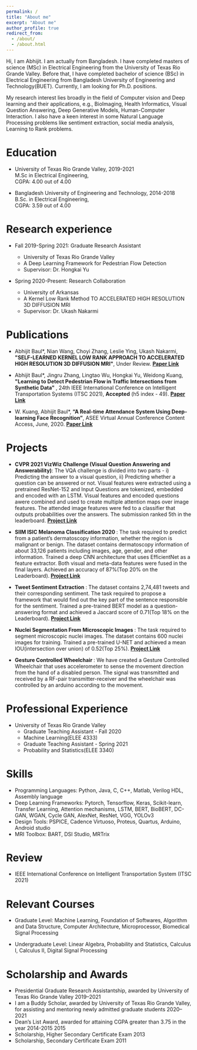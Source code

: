 ```yaml
---
permalink: /
title: "About me"
excerpt: "About me"
author_profile: true
redirect_from: 
  - /about/
  - /about.html
---
```


Hi, I am Abhijit. I am actually from Bangladesh. I have completed masters of science (MSc) in Electrical Engineering from the University of Texas Rio Grande Valley. Before that, I have completed bachelor of science (BSc) in Electrical Engineering from Bangladesh University of Engineering and Technology(BUET). Currently, I am looking for Ph.D. positions.

My research interest lies broadly in the field of Computer vision and Deep learning and their applications, e.g., BioImaging, Health Informatics, Visual Question Answering, Deep Generative Models, Human-Computer Interaction. I also have a keen interest in some Natural Language Processing problems like sentiment extraction, social media analysis, Learning to Rank problems.



Education
======
* University of Texas Rio Grande Valley, 2019-2021\
    M.Sc in Electrical Engineering, \
    CGPA: 4.00 out of 4.00

* Bangladesh University of Engineering and Technology, 2014-2018\
    B.Sc. in Electrical Engineering, \
    CGPA: 3.59 out of 4.00


Research experience
======
* Fall 2019-Spring 2021: Graduate Research Assistant
  * University of Texas Rio Grande Valley
  * A Deep Learning Framework for Pedestrian Flow Detection
  * Supervisor: Dr. Hongkai Yu

* Spring 2020-Present: Research Collaboration
  * University of Arkansas
  * A Kernel Low Rank Method TO ACCELERATED HIGH RESOLUTION 3D DIFFUSION MRI
  * Supervisor: Dr. Ukash Nakarmi

Publications
======
* Abhijit Baul*, Nian Wang, Choyi Zhang, Leslie Ying, Ukash Nakarmi, <b>"SELF-LEARNED KERNEL LOW RANK APPROACH TO ACCELERATED HIGH RESOLUTION 3D DIFFUSION MRI"</b>, Under Review. <b> <a href="https://drive.google.com/file/d/1cZMwD9qnPEN7KL3jXZ0UgjKqIiQAFWOU/view?usp=sharing">Paper Link</a> </b>

* Abhijit Baul*, Jingru Zhang, Lingtao Wu, Hongkai Yu, Weidong Kuang, <b>"Learning to Detect Pedestrian Flow in Traffic
Intersections from Synthetic Data" </b>, 24th IEEE International Conference on Intelligent Transportation Systems (ITSC 2021), <b>Accepted</b> (h5 index - 49). <b> <a href="https://drive.google.com/file/d/12JTaBG-rgahMRnsL6DuV1MeA8U7kuP4p/view?usp=sharing">Paper Link</a> </b>

* W. Kuang, Abhijit Baul*,<b> “A Real-time Attendance System Using Deep-learning Face Recognition”</b>,
ASEE Virtual Annual Conference Content Access, June, 2020. <b> <a href="https://peer.asee.org/a-real-time-attendance-system-using-deep-learning-face-recognition">Paper Link</a> </b>

Projects
======
* <b> CVPR 2021 VizWiz Challenge (Visual Question Answering and Answerability)</b>: The VQA challenge is divided into two parts - i) Predicting the answer to a visual question, ii) Predicting whether a question can be answered or not. Visual features were extracted using a pretrained ResNet-152 and Input Questions are tokenized, embedded and encoded with an LSTM.
Visual features and encoded questions awere combined and used to create multiple attention maps over image features. The attended image features were fed to a classifier that outputs probabilities over the answers. The submission ranked 5th in the leaderboard. <b> <a href="https://github.com/abhijit-buet/VizWiz-Visua-Question-Answering-2021">Project Link</a> </b>


* <b> SIIM ISIC Melanoma Classification 2020 </b>: The task required to predict from a patient’s dermatoscopy
information, whether the region is malignant or benign. The dataset contains dermatoscopy information of about
33,126 patients including images, age, gender, and other information. Trained a deep CNN architecture that uses
EfficientNet as a feature extractor. Both visual and meta-data features were fused in the final layers. Achieved an
accuracy of 87%(Top 20% on the Leaderboard).<b> <a href="https://github.com/abhijit-buet/SIIM-ISIC-Melanoma-Classification">Project Link</a> </b>

* <b> Tweet Sentiment Extraction </b>: The dataset contains 2,74,481 tweets and their corresponding sentiment. The task
required to propose a framework that would find out the key part of the sentence responsible for the sentiment.
Trained a pre-trained BERT model as a question-answering format and achieved a Jaccard score of 0.71(Top 18%
on the Leaderboard). <b> <a href="https://github.com/abhijit-buet/Tweet-Sentiment-Extraction">Project Link</a> </b>

* <b> Nuclei Segmentation From Microscopic Images </b>: The task required to segment microscopic nuclei images.
The dataset contains 600 nuclei images for training. Trained a pre-trained U-NET and achieved a mean
IOU(intersection over union) of 0.52(Top 25%). <b> <a href="https://github.com/abhijit-buet/Nuclei-segmentation-from-microscopic-images">Project Link</a> </b>

* <b> Gesture Controlled Wheelchair </b>: We have created a Gesture Controlled Wheelchair that uses accelerometer to sense the movement direction from the hand of a disabled person. The signal was transmitted and received by a RF-pair transmitter-receiver and the wheelchair was controlled by an arduino according to the movement.


Professional Experience
======
* University of Texas Rio Grande Valley 
  * Graduate Teaching Assistant - Fall 2020
  * Machine Learning(ELEE 4333)
  * Graduate Teaching Assistant - Spring 2021
  * Probability and Statistics(ELEE 3340)
  
Skills
======
* Programming Languages: Python, Java, C, C++, Matlab, Verilog HDL, Assembly language
* Deep Learning Frameworks: Pytorch, Tensorflow, Keras, Scikit-learn, Transfer Learning, Attention mechanisms, LSTM, BERT,      BioBERT, DC-GAN, WGAN, Cycle GAN, AlexNet, ResNet, VGG, YOLOv3
* Design Tools: PSPICE, Cadence Virtuoso, Proteus, Quartus, Arduino, Android studio
* MRI Toolbox: BART, DSI Studio, MRTrix


Review
======
* IEEE International Conference on Intelligent Transportation System (ITSC 2021)

Relevant Courses
======
* Graduate Level: Machine Learning, Foundation of Softwares, Algorithm and Data Structure, Computer Architecture, Microprocessor, Biomedical
Signal Processing

* Undergraduate Level: Linear Algebra, Probability and Statistics, Calculus I, Calculus II, Digital Signal
Processing


Scholarship and Awards
======
* Presidential Graduate Research Assistantship, awarded by University of Texas Rio Grande Valley 2019–2021
* I am a Buddy Scholar, awarded by University of Texas Rio Grande Valley,
  for assisting and mentoring newly admitted graduate students 2020–2021
* Dean’s List Award, awarded for attaining CGPA greater than 3.75 in the year 2014-2015 2015
* Scholarship, Higher Secondary Certificate Exam 2013
* Scholarship, Secondary Certificate Exam 2011



